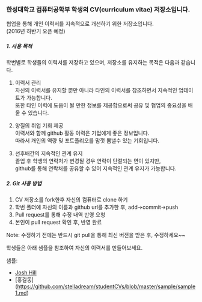 ### 한성대학교 컴퓨터공학부 학생의 CV(curriculum vitae) 저장소입니다.

협업을 통해 개인 이력서를 지속적으로 개선하기 위한 저장소입니다.   
(2016년 하반기 오픈 예정)

##### 1. 사용 목적

학번별로 학생들의 이력서를 저장하고 있으며,
저장소를 유지하는 목적은 다음과 같습니다.

1) 이력서 관리  
자신의 이력서를 유지할 뿐만 아니라 타인의 이력서를 참조하면서 지속적인 업데이트가 가능합니다.  
또한 타인 이력에 도움이 될 만한 정보를 제공함으로써 공유 및 협업의 중요성을 배울 수 있습니다.

2) 양질의 취업 기회 제공  
이력서와 함께 github 활동 이력은 기업에게 좋은 정보입니다.   
따라서 개인의 역량 및 포트폴리오를 맘껏 뽐낼수 있는 기회입니다.

3) 선후배간의 지속적인 관계 유지  
졸업 후 학생의 연락처가 변경될 경우 연락이 단절되는 면이 있지만,  
github를 통해 연락처를 공유할 수 있어 지속적인 관계 유지가 가능합니다.


##### 2. Git 사용 방법

1) CV 저장소를 fork한후 자신의 컴퓨터로 clone 하기  
2) 학번 폴더에 자신의 이름과 github url를 추가한 후, add->commit->push  
3) Pull request를 통해 수정 내역 반영 요청  
4) 본인이 pull request 확인 후, 반영 완료  

Note: 수정하기 전에는 반드시 git pull을 통해 최신 버전을 받은 후, 수정하세요~~


학생들은 아래 샘플을 참조하여 자신의 이력서를 만들어보세요.

샘플:
* [Josh Hill](https://github.com/jamesjoshuahill/cv.git)  
* [홍길동] (https://github.com/stelladream/studentCVs/blob/master/sample/sample1.md)
